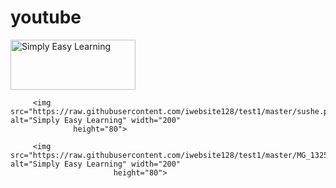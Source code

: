 # youtube
<img src="https://raw.githubusercontent.com/iwebsite128/test1/master/win10.jpg" alt="Simply Easy Learning" width="200"
         height="80">

         <img src="https://raw.githubusercontent.com/iwebsite128/test1/master/sushe.png" alt="Simply Easy Learning" width="200"
                  height="80">

         <img src="https://raw.githubusercontent.com/iwebsite128/test1/master/MG_1325.JPG" alt="Simply Easy Learning" width="200"
                           height="80">
